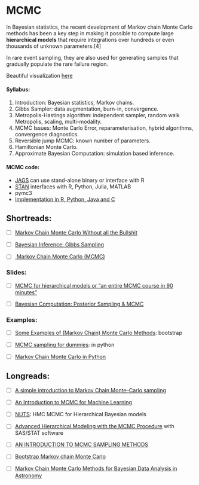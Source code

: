 # MCMC

In Bayesian statistics, the recent development of Markov chain Monte Carlo methods has been a key step in making it possible to compute large **hierarchical models** that require integrations over hundreds or even thousands of unknown parameters.[4]

In rare event sampling, they are also used for generating samples that gradually populate the rare failure region.

Beautiful visualization [here](http://chi-feng.github.io/mcmc-demo/)


#### Syllabus:

1. Introduction: Bayesian statistics, Markov chains. 
2. Gibbs Sampler: data augmentation, burn-in, convergence. 
3. Metropolis-Hastings algorithm: independent sampler, random walk Metropolis, scaling, multi-modality. 
4. MCMC Issues: Monte Carlo Error, reparameterisation, hybrid algorithms, convergence diagnostics. 
5. Reversible jump MCMC: known number of parameters. 
6. Hamiltonian Monte Carlo. 
7. Approximate Bayesian Computation: simulation based inference. 


#### MCMC code:

- [JAGS](http://mcmc-jags.sourceforge.net)  can use stand-alone binary or interface with R
- [STAN](http://mc-stan.org/documentation/) interfaces with R, Python, Julia, MATLAB
- pymc3
- [Implementation in R, Python, Java and C](https://darrenjw.wordpress.com/2010/04/28/mcmc-programming-in-r-python-java-and-c/)



## Shortreads:



- [ ] [Markov Chain Monte Carlo Without all the Bullshit](https://jeremykun.com/2015/04/06/markov-chain-monte-carlo-without-all-the-bullshit/)

- [ ] [Bayesian Inference: Gibbs Sampling](http://www.mit.edu/~ilkery/papers/GibbsSampling.pdf)

- [ ] [ Markov Chain Monte Carlo (MCMC)](http://www.cs.cmu.edu/~epxing/Class/10708-16/note/10708_scribe_lecture16.pdf)




### Slides:

- [ ] [MCMC for hierarchical models  or “an entire MCMC course in 90 minutes”](http://www.math.chalmers.se/~bodavid/GMRF2015/Lectures/F6slides.pdf)

- [ ] [Bayesian Computation: Posterior Sampling & MCMC](http://astrostatistics.psu.edu/su14/lectures/CosPop14-2-2-BayesComp-2.pdf)


### Examples:

- [ ] [Some Examples of
(Markov Chain) Monte Carlo Methods](http://www.bytemining.com/wp-content/uploads/2010/04/notes_dis1.pdf):
bootstrap

- [ ] [MCMC sampling for dummies](https://twiecki.github.io/blog/2015/11/10/mcmc-sampling/): in python

- [ ] [Markov Chain Monte Carlo in Python](https://towardsdatascience.com/markov-chain-monte-carlo-in-python-44f7e609be98)

## Longreads:

- [ ] [A simple introduction to Markov Chain Monte–Carlo sampling](https://link.springer.com/article/10.3758/s13423-016-1015-8)


- [ ] [An Introduction to MCMC for Machine Learning](https://link.springer.com/content/pdf/10.1023%2FA%3A1020281327116.pdf)

- [ ] [NUTS](https://arxiv.org/pdf/1111.4246.pdf): HMC MCMC for Hierarchical Bayesian models


- [ ] [Advanced Hierarchical Modeling with the MCMC Procedure](https://support.sas.com/resources/papers/proceedings17/SAS0478-2017.pdf) 
with SAS/STAT software

- [ ] [AN INTRODUCTION TO MCMC SAMPLING METHODS](https://www.statistics.com/papers/LESSON1_Notes_MCMC.pdf)

- [ ] [Bootstrap Markov chain Monte Carlo](https://arxiv.org/pdf/1008.1596.pdf)


- [ ] [Markov Chain Monte Carlo
Methods for Bayesian Data
Analysis in Astronomy](https://arxiv.org/pdf/1706.01629.pdf)

